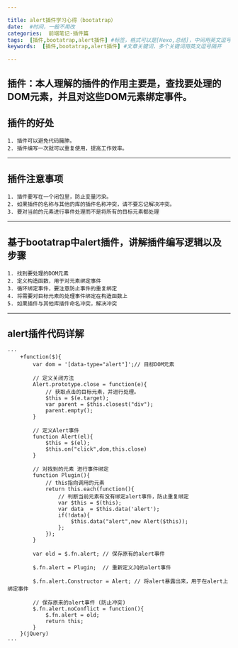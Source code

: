 ```yaml
---

title: alert插件学习心得（bootatrap）
date:  #时间，一般不用改
categories:  前端笔记-插件篇
tags:  [插件,bootatrap,alert插件] #标签，格式可以是[Hexo,总结]，中间用英文逗号分开
keywords:  [插件,bootatrap,alert插件] #文章关键词，多个关键词用英文逗号隔开

---
```

##	插件：本人理解的插件的作用主要是，查找要处理的DOM元素，并且对这些DOM元素绑定事件。
##	插件的好处
	1. 插件可以避免代码臃肿。
	2. 插件编写一次就可以重复使用，提高工作效率。
* * * *
##	插件注意事项
	1. 插件要写在一个闭包里，防止变量污染。
	2. 如果插件的名称与其他的库的插件名称冲突，请不要忘记解决冲突。
	3. 要对当前的元素进行事件处理而不是将所有的目标元素都处理
* * * *
##	基于bootatrap中alert插件，讲解插件编写逻辑以及步骤
	1. 找到要处理的DOM元素
	2. 定义构造函数，用于对元素绑定事件
	3. 循环绑定事件，要注意防止事件的重复绑定
	4. 将需要对目标元素的处理事件绑定在构造函数上
	5. 如果插件与其他库插件命名冲突，解决冲突
* * * *
##	alert插件代码详解
    ···
		+function($){
			var dom = '[data-type="alert"]';// 目标DOM元素

			// 定义关闭方法
			Alert.prototype.close = function(e){
				// 获取点击的目标元素，并进行处理。
				$this = $(e.target);
				var parent = $this.closest("div");
				parent.empty();				
			}

			// 定义Alert事件
			function Alert(el){
				$this = $(el);
				$this.on("click",dom,this.close)	
			}
			
			// 对找到的元素 进行事件绑定
			function Plugin(){
				// this指向调用的元素
				return this.each(function(){
					// 判断当前元素有没有绑定alert事件，防止重复绑定
					var $this = $(this);
					var data  = $this.data('alert');
					if(!data){
						$this.data("alert",new Alert($this));
					};
				});
			}

			var old = $.fn.alert; // 保存原有的alert事件

			$.fn.alert = Plugin;  // 重新定义JQ的alert事件

			$.fn.alert.Constructor = Alert; // 将alert暴露出来，用于在alert上绑定事件

			// 保存原来的alert事件 (防止冲突)
			$.fn.alert.noConflict = function(){
				$.fn.alert = old;
				return this;
			}
		}(jQuery)
	···